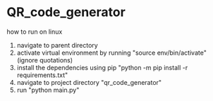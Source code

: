 # QR_code_generator

how to run on linux

1. navigate to parent directory
2. activate virtual environment by running  "source env/bin/activate" (ignore quotations)
3. install the dependencies using pip "python -m pip install -r requirements.txt"
4. navigate to project directory "qr_code_generator"
5. run "python main.py"
